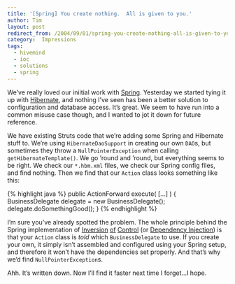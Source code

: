 ```yaml
---
title: '[Spring] You create nothing.  All is given to you.'
author: Tim
layout: post
redirect_from: /2004/09/01/spring-you-create-nothing-all-is-given-to-you/
category:  Impressions
tags:
  - hivemind
  - ioc
  - solutions
  - spring
---
```

We&#8217;ve really loved our iniitial work with [Spring][1]. Yesterday we started tying it up with [Hibernate][2], and nothing I&#8217;ve seen has been a better solution to configuration and database access. It&#8217;s great. We seem to have run into a common misuse case though, and I wanted to jot it down for future reference.

We have existing Struts code that we&#8217;re adding some Spring and Hibernate stuff to. We&#8217;re using `HibernateDaoSupport` in creating our own `DAO`s, but sometimes they throw a `NullPointerException` when calling `getHibernateTemplate()`. We go &#8217;round and &#8217;round, but everything seems to be right. We check our `*.hbm.xml` files, we check our Spring config files, and find nothing. Then we find that our `Action` class looks something like this:

{% highlight java %}
public ActionForward execute( [...] ) {
   BusinessDelegate delegate = new BusinessDelegate();
   delegate.doSomethingGood();
}
{% endhighlight %}

I&#8217;m sure you&#8217;ve already spotted the problem. The whole principle behind the Spring implementation of [Inversion][3] [of][4] [Control][5] (or [Dependency Injection][6]) is that your `Action` class is *told* which `BusinessDelegate` to use. If you create your own, it simply isn&#8217;t assembled and configured using your Spring setup, and therefore it won&#8217;t have the dependencies set properly. And that&#8217;s why we&#8217;d find `NullPointerException`s.

Ahh. It&#8217;s written down. Now I&#8217;ll find it faster next time I forget&#8230;I hope.

 [1]: http://www.springframework.org/ "Spring Framework"
 [2]: http://www.hibernate.org/ "Hibernate: Relational Persistence For Idiomatic Java"
 [3]: http://docs.codehaus.org/display/PICO/Inversion+of+Control "Pico Container Docs: Inversion of Control"
 [4]: http://jakarta.apache.org/hivemind/ioc.html "HiveMind Docs: Inversion of Control"
 [5]: http://www.springframework.org/docs/reference/beans.html "Spring Docs: BeanFactory, the basis for Spring's Inversion of Control"
 [6]: http://www.martinfowler.com/articles/injection.html "Inversion of Control Containers and the Dependency Injection Pattern"
